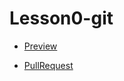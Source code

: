 # Lesson0-git

- [Preview](https://vladyslavsak.github.io/Lesson0-git/)

- [PullRequest](https://github.com/VladyslavSak/Lesson0-git/pull/1)
